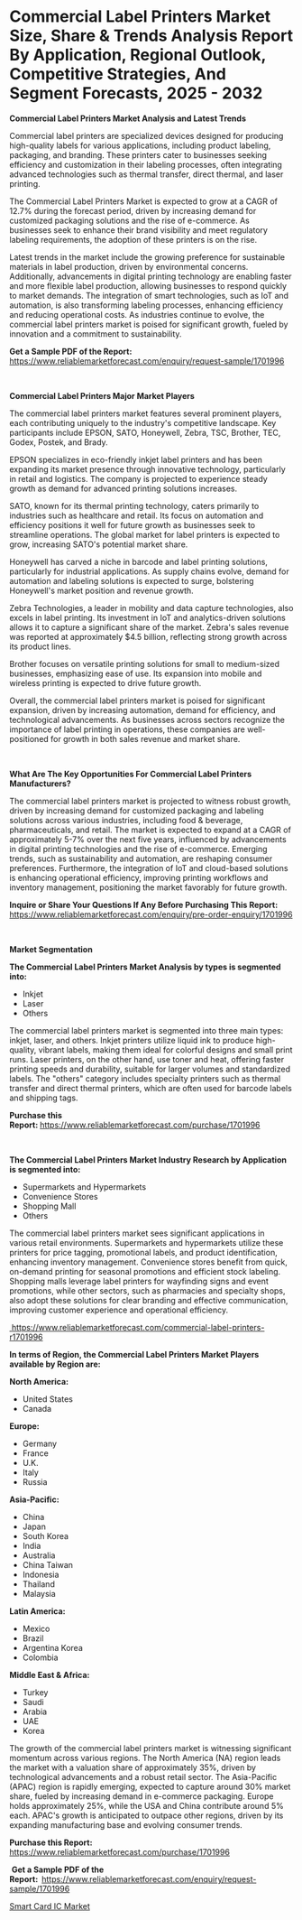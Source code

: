 <p><h1>Commercial Label Printers Market Size, Share & Trends Analysis Report By Application, Regional Outlook, Competitive Strategies, And Segment Forecasts, 2025 - 2032</h1></p><p><strong>Commercial Label Printers Market Analysis and Latest Trends</strong></p>
<p><p>Commercial label printers are specialized devices designed for producing high-quality labels for various applications, including product labeling, packaging, and branding. These printers cater to businesses seeking efficiency and customization in their labeling processes, often integrating advanced technologies such as thermal transfer, direct thermal, and laser printing.</p><p>The Commercial Label Printers Market is expected to grow at a CAGR of 12.7% during the forecast period, driven by increasing demand for customized packaging solutions and the rise of e-commerce. As businesses seek to enhance their brand visibility and meet regulatory labeling requirements, the adoption of these printers is on the rise. </p><p>Latest trends in the market include the growing preference for sustainable materials in label production, driven by environmental concerns. Additionally, advancements in digital printing technology are enabling faster and more flexible label production, allowing businesses to respond quickly to market demands. The integration of smart technologies, such as IoT and automation, is also transforming labeling processes, enhancing efficiency and reducing operational costs. As industries continue to evolve, the commercial label printers market is poised for significant growth, fueled by innovation and a commitment to sustainability.</p></p>
<p><strong>Get a Sample PDF of the Report:&nbsp;</strong> <a href="https://www.reliablemarketforecast.com/enquiry/request-sample/1701996?utm_campaign=2452&utm_medium=2&utm_source=Github&utm_content=ia&utm_term=06042025&utm_id=commercial-label-printers">https://www.reliablemarketforecast.com/enquiry/request-sample/1701996</a></p>
<p>&nbsp;</p>
<p><strong>Commercial Label Printers Major Market Players</strong></p>
<p><p>The commercial label printers market features several prominent players, each contributing uniquely to the industry's competitive landscape. Key participants include EPSON, SATO, Honeywell, Zebra, TSC, Brother, TEC, Godex, Postek, and Brady. </p><p>EPSON specializes in eco-friendly inkjet label printers and has been expanding its market presence through innovative technology, particularly in retail and logistics. The company is projected to experience steady growth as demand for advanced printing solutions increases.</p><p>SATO, known for its thermal printing technology, caters primarily to industries such as healthcare and retail. Its focus on automation and efficiency positions it well for future growth as businesses seek to streamline operations. The global market for label printers is expected to grow, increasing SATO's potential market share.</p><p>Honeywell has carved a niche in barcode and label printing solutions, particularly for industrial applications. As supply chains evolve, demand for automation and labeling solutions is expected to surge, bolstering Honeywell's market position and revenue growth.</p><p>Zebra Technologies, a leader in mobility and data capture technologies, also excels in label printing. Its investment in IoT and analytics-driven solutions allows it to capture a significant share of the market. Zebra's sales revenue was reported at approximately $4.5 billion, reflecting strong growth across its product lines.</p><p>Brother focuses on versatile printing solutions for small to medium-sized businesses, emphasizing ease of use. Its expansion into mobile and wireless printing is expected to drive future growth.</p><p>Overall, the commercial label printers market is poised for significant expansion, driven by increasing automation, demand for efficiency, and technological advancements. As businesses across sectors recognize the importance of label printing in operations, these companies are well-positioned for growth in both sales revenue and market share.</p></p>
<p>&nbsp;</p>
<p><strong>What Are The Key Opportunities For Commercial Label Printers Manufacturers?</strong></p>
<p><p>The commercial label printers market is projected to witness robust growth, driven by increasing demand for customized packaging and labeling solutions across various industries, including food & beverage, pharmaceuticals, and retail. The market is expected to expand at a CAGR of approximately 5-7% over the next five years, influenced by advancements in digital printing technologies and the rise of e-commerce. Emerging trends, such as sustainability and automation, are reshaping consumer preferences. Furthermore, the integration of IoT and cloud-based solutions is enhancing operational efficiency, improving printing workflows and inventory management, positioning the market favorably for future growth.</p></p>
<p><strong>Inquire or Share Your Questions If Any Before Purchasing This Report:</strong> <a href="https://www.reliablemarketforecast.com/enquiry/pre-order-enquiry/1701996?utm_campaign=2452&utm_medium=2&utm_source=Github&utm_content=ia&utm_term=06042025&utm_id=commercial-label-printers">https://www.reliablemarketforecast.com/enquiry/pre-order-enquiry/1701996</a></p>
<p>&nbsp;</p>
<p><strong>Market Segmentation</strong></p>
<p><strong>The Commercial Label Printers Market Analysis by types is segmented into:</strong></p>
<p><ul><li>Inkjet</li><li>Laser</li><li>Others</li></ul></p>
<p><p>The commercial label printers market is segmented into three main types: inkjet, laser, and others. Inkjet printers utilize liquid ink to produce high-quality, vibrant labels, making them ideal for colorful designs and small print runs. Laser printers, on the other hand, use toner and heat, offering faster printing speeds and durability, suitable for larger volumes and standardized labels. The "others" category includes specialty printers such as thermal transfer and direct thermal printers, which are often used for barcode labels and shipping tags.</p></p>
<p><strong>Purchase this Report:&nbsp;</strong><a href="https://www.reliablemarketforecast.com/purchase/1701996?utm_campaign=2452&utm_medium=2&utm_source=Github&utm_content=ia&utm_term=06042025&utm_id=commercial-label-printers">https://www.reliablemarketforecast.com/purchase/1701996</a></p>
<p>&nbsp;</p>
<p><strong>The Commercial Label Printers Market Industry Research by Application is segmented into:</strong></p>
<p><ul><li>Supermarkets and Hypermarkets</li><li>Convenience Stores</li><li>Shopping Mall</li><li>Others</li></ul></p>
<p><p>The commercial label printers market sees significant applications in various retail environments. Supermarkets and hypermarkets utilize these printers for price tagging, promotional labels, and product identification, enhancing inventory management. Convenience stores benefit from quick, on-demand printing for seasonal promotions and efficient stock labeling. Shopping malls leverage label printers for wayfinding signs and event promotions, while other sectors, such as pharmacies and specialty shops, also adopt these solutions for clear branding and effective communication, improving customer experience and operational efficiency.</p></p>
<p><a href="https://www.reliablemarketforecast.com/commercial-label-printers-r1701996?utm_campaign=2452&utm_medium=2&utm_source=Github&utm_content=ia&utm_term=06042025&utm_id=commercial-label-printers">&nbsp;https://www.reliablemarketforecast.com/commercial-label-printers-r1701996</a></p>
<p><strong>In terms of Region, the Commercial Label Printers Market Players available by Region are:</strong></p>
<p>
    <p> <strong> North America: </strong>
        <ul>
            <li>United States</li>
            <li>Canada</li>
        </ul>
        </p> 
    <p> <strong> Europe: </strong>
        <ul>
            <li>Germany</li>
            <li>France</li>
            <li>U.K.</li>
            <li>Italy</li>
            <li>Russia</li>
        </ul>
        </p> 
    <p> <strong> Asia-Pacific: </strong>
        <ul>
            <li>China</li>
            <li>Japan</li>
            <li>South Korea</li>
            <li>India</li>
            <li>Australia</li>
            <li>China Taiwan</li>
            <li>Indonesia</li>
            <li>Thailand</li>
            <li>Malaysia</li>
        </ul>
        </p> 
    <p> <strong> Latin America: </strong>
        <ul>
            <li>Mexico</li>
            <li>Brazil</li>
            <li>Argentina Korea</li>
            <li>Colombia</li>
        </ul>
        </p> 
    <p> <strong> Middle East & Africa: </strong>
        <ul>
            <li>Turkey</li>
            <li>Saudi</li>
            <li>Arabia</li>
            <li>UAE</li>
            <li>Korea</li>
        </ul>
    </p>
    </p>
<p><p>The growth of the commercial label printers market is witnessing significant momentum across various regions. The North America (NA) region leads the market with a valuation share of approximately 35%, driven by technological advancements and a robust retail sector. The Asia-Pacific (APAC) region is rapidly emerging, expected to capture around 30% market share, fueled by increasing demand in e-commerce packaging. Europe holds approximately 25%, while the USA and China contribute around 5% each. APAC's growth is anticipated to outpace other regions, driven by its expanding manufacturing base and evolving consumer trends.</p></p>
<p><strong>Purchase this Report: </strong><a href="https://www.reliablemarketforecast.com/purchase/1701996?utm_campaign=2452&utm_medium=2&utm_source=Github&utm_content=ia&utm_term=06042025&utm_id=commercial-label-printers">https://www.reliablemarketforecast.com/purchase/1701996</a></p>
<p>&nbsp;<strong>Get a Sample PDF of the Report:&nbsp;&nbsp;</strong><a href="https://www.reliablemarketforecast.com/enquiry/request-sample/1701996?utm_campaign=2452&utm_medium=2&utm_source=Github&utm_content=ia&utm_term=06042025&utm_id=commercial-label-printers">https://www.reliablemarketforecast.com/enquiry/request-sample/1701996</a></p>
<p><strong></strong></p>
<p><p><a href="https://github.com/skerretflossie9297/Market-Research-Report-List-1/blob/main/smart-card-ic-market.md?utm_campaign=2452&utm_medium=2&utm_source=Github&utm_content=ia&utm_term=06042025&utm_id=commercial-label-printers">Smart Card IC Market</a></p></p>